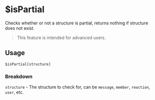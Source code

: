 # $isPartial
Checks whether or not a structure is partial, returns nothing if structure does not exist.
> This feature is intended for advanced users.

## Usage
```
$isPartial[structure]
```

### Breakdown
`structure` - The structure to check for, can be `message`, `member`, `reaction`, `user`, etc.
